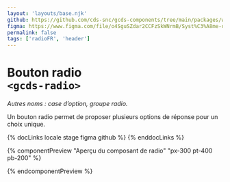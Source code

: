 ```yaml
---
layout: 'layouts/base.njk'
github: https://github.com/cds-snc/gcds-components/tree/main/packages/web/src/components/gcds-radio
figma: https://www.figma.com/file/o4SguSZdar2CCFzSkWNrmB/Syst%C3%A8me-de-design-GC?type=design&node-id=348-5024&mode=design&t=1DaL24vHpjRRfHHm-0
permalink: false
tags: ['radioFR', 'header']
---
```


# Bouton radio <br>`<gcds-radio>`

_Autres noms : case d’option, groupe radio._

Un bouton radio permet de proposer plusieurs options de réponse pour un choix unique.

{% docLinks locale stage figma github %}
{% enddocLinks %}

{% componentPreview "Aperçu du composant de radio" "px-300 pt-400 pb-200" %}
<gcds-fieldset fieldset-id="fieldset" legend="Légende" hint="Texte explicatif/Exemple de message.">
<gcds-radio radio-id="form-radio-1" label="Libellé" hint="Ceci est une description ou un exemple à titre de clarification." name="radio" checked>
</gcds-radio>

<gcds-radio radio-id="form-radio-2" label="Libellé" hint="Ceci est une description ou un exemple à titre de clarification." name="radio">
</gcds-radio>
</gcds-fieldset>
{% endcomponentPreview %}
